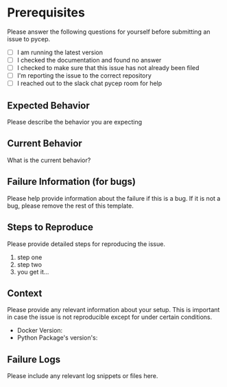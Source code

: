 # Prerequisites

Please answer the following questions for yourself before submitting an issue to pycep.

-   [ ] I am running the latest version
-   [ ] I checked the documentation and found no answer
-   [ ] I checked to make sure that this issue has not already been filed
-   [ ] I'm reporting the issue to the correct repository
-   [ ] I reached out to the slack chat pycep room for help

## Expected Behavior

Please describe the behavior you are expecting

## Current Behavior

What is the current behavior?

## Failure Information (for bugs)

Please help provide information about the failure if this is a bug. If it is not a bug, please remove the rest of this template.

## Steps to Reproduce

Please provide detailed steps for reproducing the issue.

1.  step one
2.  step two
3.  you get it...

## Context

Please provide any relevant information about your setup. This is important in case the issue is not reproducible except for under certain conditions.

-   Docker Version:
-   Python Package's version's:

## Failure Logs

Please include any relevant log snippets or files here.
